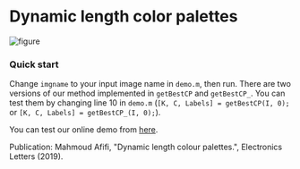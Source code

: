 # Dynamic length color palettes
![figure](hhttps://www.mathworks.com/matlabcentral/mlc-downloads/downloads/8ee132c2-745c-4063-addf-c8e8a290d875/7bcf8a09-2420-4ad2-a32e-863a7b4bba9f/images/screenshot.jpg)

### Quick start
Change `imgname` to your input image name in `demo.m`, then run. 
There are two versions of our method implemented in `getBestCP` and `getBestCP_`. You can test them by changing line 10 in `demo.m` (`[K, C, Labels] = getBestCP(I, 0);` or `[K, C, Labels] = getBestCP_(I, 0);`).

You can test our online demo from [here](http://130.63.97.192/DynamicCP/demo.php).

Publication: 
Mahmoud Afifi, "Dynamic length colour palettes.", Electronics Letters (2019).
